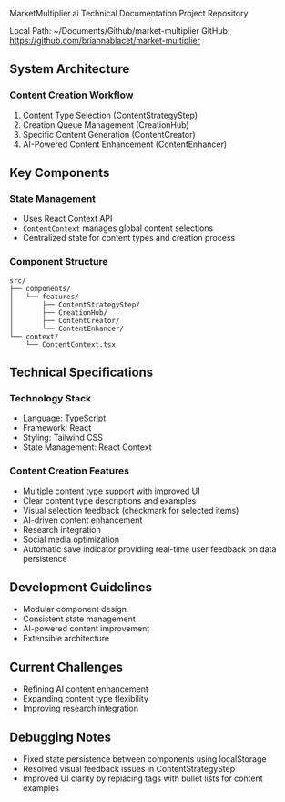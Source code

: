 MarketMultiplier.ai Technical Documentation
Project Repository

Local Path: ~/Documents/Github/market-multiplier
GitHub: https://github.com/briannablacet/market-multiplier

## System Architecture
### Content Creation Workflow
1. Content Type Selection (ContentStrategyStep)
2. Creation Queue Management (CreationHub)
3. Specific Content Generation (ContentCreator)
4. AI-Powered Content Enhancement (ContentEnhancer)

## Key Components

### State Management
- Uses React Context API
- `ContentContext` manages global content selections
- Centralized state for content types and creation process

### Component Structure
```
src/
├── components/
│   └── features/
│       ├── ContentStrategyStep/
│       ├── CreationHub/
│       ├── ContentCreator/
│       └── ContentEnhancer/
└── context/
    └── ContentContext.tsx
```

## Technical Specifications

### Technology Stack
- Language: TypeScript
- Framework: React
- Styling: Tailwind CSS
- State Management: React Context

### Content Creation Features
- Multiple content type support with improved UI
- Clear content type descriptions and examples
- Visual selection feedback (checkmark for selected items)
- AI-driven content enhancement
- Research integration
- Social media optimization
- Automatic save indicator providing real-time user feedback on data persistence


## Development Guidelines
- Modular component design
- Consistent state management
- AI-powered content improvement
- Extensible architecture

## Current Challenges
- Refining AI content enhancement
- Expanding content type flexibility
- Improving research integration

## Debugging Notes
- Fixed state persistence between components using localStorage
- Resolved visual feedback issues in ContentStrategyStep
- Improved UI clarity by replacing tags with bullet lists for content examples
